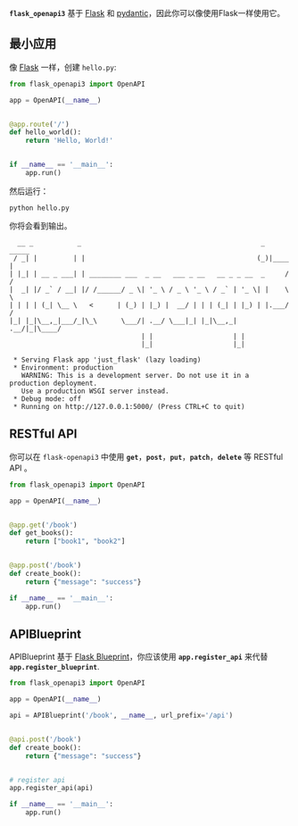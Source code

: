 **`flask_openapi3`** 基于 [Flask](https://github.com/pallets/flask/) 和 [pydantic](https://github.com/samuelcolvin/pydantic)，因此你可以像使用Flask一样使用它。

## 最小应用

像 [Flask](https://flask.palletsprojects.com/en/latest/quickstart/#a-minimal-application) 一样，创建 `hello.py`:

``` python
from flask_openapi3 import OpenAPI

app = OpenAPI(__name__)


@app.route('/')
def hello_world():
    return 'Hello, World!'


if __name__ == '__main__':
    app.run()
```

然后运行：

```shell
python hello.py
```
你将会看到输出。

```
  __ _           _                                             _  _____
 / _| |         | |                                           (_)|____ |
| |_| | __ _ ___| | ________ ___  _ __   ___ _ __   __ _ _ __  _     / /
|  _| |/ _` / __| |/ /______/ _ \| '_ \ / _ \ '_ \ / _` | '_ \| |    \ \
| | | | (_| \__ \   <      | (_) | |_) |  __/ | | | (_| | |_) | |.___/ /
|_| |_|\__,_|___/_|\_\      \___/| .__/ \___|_| |_|\__,_| .__/|_|\____/
                                 | |                    | |
                                 |_|                    |_|

 * Serving Flask app 'just_flask' (lazy loading)
 * Environment: production
   WARNING: This is a development server. Do not use it in a production deployment.
   Use a production WSGI server instead.
 * Debug mode: off
 * Running on http://127.0.0.1:5000/ (Press CTRL+C to quit)
```

## RESTful API

你可以在 `flask-openapi3` 中使用 **`get`**，**`post`**，**`put`**，**`patch`**，**`delete`** 等 RESTful API 。

```python
from flask_openapi3 import OpenAPI

app = OpenAPI(__name__)


@app.get('/book')
def get_books():
    return ["book1", "book2"]


@app.post('/book')
def create_book():
    return {"message": "success"}

if __name__ == '__main__':
    app.run()
```

## APIBlueprint

APIBlueprint 基于 [Flask Blueprint](https://flask.palletsprojects.com/en/latest/tutorial/views/#create-a-blueprint)，你应该使用 **`app.register_api`** 来代替 **`app.register_blueprint`**.

```python hl_lines="14"
from flask_openapi3 import OpenAPI

app = OpenAPI(__name__)

api = APIBlueprint('/book', __name__, url_prefix='/api')


@api.post('/book')
def create_book():
    return {"message": "success"}


# register api
app.register_api(api)

if __name__ == '__main__':
    app.run()
```
